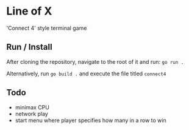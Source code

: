 # Line of X

'Connect 4' style terminal game

## Run / Install
After cloning the repository, navigate to the root of it and run:
`go run .`

Alternatively, run `go build .` and execute the file titled `connect4`

## Todo
- minimax CPU
- network play
- start menu where player specifies how many in a row to win
